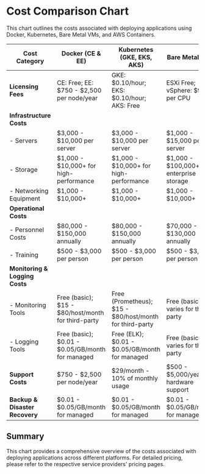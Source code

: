 # Cost Comparison Chart

This chart outlines the costs associated with deploying applications using Docker, Kubernetes, Bare Metal VMs, and AWS Containers.

| Cost Category                   | Docker (CE & EE)                          | Kubernetes (GKE, EKS, AKS)                  | Bare Metal VMs                             | AWS Containers (ECS, EKS)                  |
|----------------------------------|-------------------------------------------|----------------------------------------------|--------------------------------------------|--------------------------------------------|
| **Licensing Fees**               | CE: Free; EE: $750 - $2,500 per node/year | GKE: $0.10/hour; EKS: $0.10/hour; AKS: Free | ESXi Free; vSphere: $995+ per CPU         | ECS: Free; EKS: $0.10/hour                 |
| **Infrastructure Costs**         |                                           |                                              |                                            |                                            |
| - Servers                        | $3,000 - $10,000 per server               | $3,000 - $10,000 per server                 | $1,000 - $15,000 per server               | $0.01 - $24/hour for EC2 instances         |
| - Storage                        | $1,000 - $10,000+ for high-performance    | $1,000 - $10,000+ for high-performance      | $1,000 - $100,000+ for enterprise storage  | S3: ~$0.023/GB/month                       |
| - Networking Equipment           | $1,000 - $10,000+                         | $1,000 - $10,000+                           | $1,000 - $10,000+                          | Data Transfer: ~$0.09/GB                   |
| **Operational Costs**            |                                           |                                              |                                            |                                            |
| - Personnel Costs                | $80,000 - $150,000 annually                | $80,000 - $150,000 annually                  | $70,000 - $130,000 annually                | $80,000 - $150,000 annually                |
| - Training                       | $500 - $3,000 per person                  | $500 - $3,000 per person                    | $500 - $3,000 per person                   | $500 - $3,000 per person                   |
| **Monitoring & Logging Costs**   |                                           |                                              |                                            |                                            |
| - Monitoring Tools               | Free (basic); $15 - $80/host/month for third-party | Free (Prometheus); $15 - $80/host/month for third-party | Free (basic); varies for third-party     | Free (basic); $15 - $80/host/month for third-party |
| - Logging Tools                  | Free (basic); $0.01 - $0.05/GB/month for managed | Free (ELK); $0.01 - $0.05/GB/month for managed | Free (basic); varies for third-party     | $0.01 - $0.05/GB/month for managed         |
| **Support Costs**                | $750 - $2,500 per node/year               | $29/month - 10% of monthly usage            | $500 - $5,000/year for hardware support    | $29/month - varies based on usage          |
| **Backup & Disaster Recovery**   | $0.01 - $0.05/GB/month for managed        | $0.01 - $0.05/GB/month for managed          | $0.01 - $0.05/GB/month for managed         | $0.01 - $0.05/GB/month for managed         |

## Summary

This chart provides a comprehensive overview of the costs associated with deploying applications across different platforms. For detailed pricing, please refer to the respective service providers' pricing pages.
